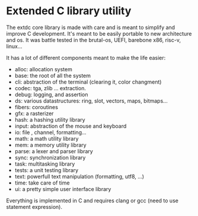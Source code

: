 
# Extended C library utility 

The extdc core library is made with care and is meant to simplify and improve C development.
It's meant to be easily portable to new architecture and os.
It was battle tested in the brutal-os, UEFI, barebone x86, risc-v, linux...

It has a lot of different components meant to make the life easier: 

- alloc: allocation system
- base: the root of all the system 
- cli: abstraction of the terminal (clearing it, color changment)
- codec: tga, zlib ... extraction.
- debug: logging, and assertion 
- ds: various datastructures: ring, slot, vectors, maps, bitmaps...
- fibers: coroutines
- gfx: a rasterizer 
- hash: a hashing utility library 
- input: abstraction of the mouse and keyboard 
- io: file , channel, formatting...
- math: a math utility library 
- mem: a memory utility library
- parse: a lexer and parser library
- sync: synchronization library 
- task: multitasking library 
- tests: a unit testing library 
- text: powerfull text manipulation (formatting, utf8, ...)
- time: take care of time
- ui: a pretty simple user interface library 

Everything is implemented in C and requires clang or gcc (need to use statement expression).

